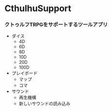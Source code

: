 # CthulhuSupport

### クトゥルフTRPGをサポートするツールアプリ
 - ダイス
     - 4D
     - 6D
     - 8D
     - 10D
     - 20D
     - 100D
 - プレイボード
     - マップ
     - コマ
 - サウンド
     - 再生機構
     - 新しいサウンドの読み込み
